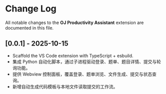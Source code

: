 # Change Log

All notable changes to the **OJ Productivity Assistant** extension are documented in this file.

## [0.0.1] - 2025-10-15

- Scaffold the VS Code extension with TypeScript + esbuild.
- 集成 Python 自动化脚本，通过子进程驱动登录、题单、题目详情、提交与轮询功能。
- 提供 Webview 控制面板，覆盖登录、题单浏览、文件生成、提交与状态查询。
- 新增自动生成代码模板与本地文件读取提交的工作流。
